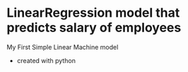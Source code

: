 # LinearRegression model that predicts salary of employees
My First Simple Linear Machine model
- created with python
